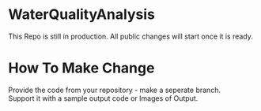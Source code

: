 # WaterQualityAnalysis
This Repo is still in production.
All public changes will start once it is ready.

# How To Make Change
Provide the code from your repository - make a seperate branch.<br>
Support it with a sample output code or Images of Output.
